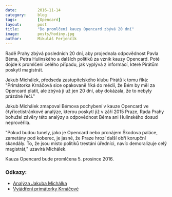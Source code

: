 ```yaml
---
date:         2016-11-14
category:     blog
tags:         [Opencard]
layout:       post
title:        "Do promlčení kauzy Opencard zbývá 20 dní" 
image:        posts/hodiny.jpg
author:       Mikuláš Ferjenčík
---
```


Radě Prahy zbývá posledních 20 dní, aby projednala odpovědnost Pavla Béma, Petra Hulinského a dalších politiků za vznik kauzy Opencard. Poté dojde k promlčení celého případu, jak vyplývá z informací, které Pirátům poskytl magistrát. 

Jakub Michálek, předseda zastupitelského klubu Pirátů k tomu říká: "Primátorka Krnáčová sice opakovaně říká do médií, že Bém by měl za Opencard platit, ale zbývá jí už jen 20 dní, aby dokázala, že to nebyly prázdné řeči."

Jakub Michálek zmapoval Bémova pochybení v kauze Opencard ve čtyřicetistránkové analýze, kterou poskytl již v září 2015 Praze, Rada Prahy bohužel závěry této analýzy a odpovědnost Béma ani Hulinského dosud neprověřila. 

"Pokud budou tunely, jako je Opencard nebo pronájem Škodova paláce, zametány pod koberec, je jasné, že Praze hrozí další obří korupční skandály. To, že jsou místo politiků trestáni úředníci, navíc demoralizuje celý magistrát," uzavírá Michálek. 

Kauza Opencard bude promlčena 5. prosince 2016. 

### Odkazy: 

* [Analýza Jakuba Michálka](https://github.com/pirati-cz/KlubPraha/blob/master/spisy/2015/147-opencard-I/1-zadost/attachments/oc-aktualni.pdf)
* [Vyjádření primátorky Krnáčové](http://www.denik.cz/z_domova/krnacova-bem-by-mel-za-opencard-platit-20161022.html)

